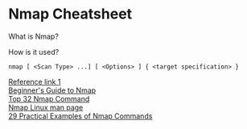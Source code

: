 # Nmap Cheatsheet

What is Nmap?

How is it used?
```
nmap [ <Scan Type> ...] [ <Options> ] { <target specification> }
```

[Reference link 1](https://hackertarget.com/nmap-cheatsheet-a-quick-reference-guide/)  
[Beginner's Guide to Nmap](https://www.linux.com/learn/beginners-guide-nmap)  
[Top 32 Nmap Command](https://www.cyberciti.biz/security/nmap-command-examples-tutorials/)  
[Nmap Linux man page](https://linux.die.net/man/1/nmap)  
[29 Practical Examples of Nmap Commands](https://www.tecmint.com/nmap-command-examples/)  

